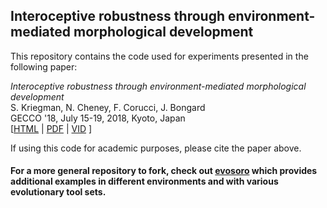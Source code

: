 Interoceptive robustness through environment-mediated morphological development
--------------------
This repository contains the code used for experiments presented in the following paper:

_Interoceptive robustness through environment-mediated morphological development_<br>
S. Kriegman, N. Cheney, F. Corucci, J. Bongard<br>
GECCO '18, July 15-19, 2018, Kyoto, Japan<br>
[<a href="https://arxiv.org/abs/1804.02257">HTML</a>  |  <a href="https://arxiv.org/pdf/1804.02257.pdf">PDF</a> | <a href="https://goo.gl/T5wZNQ">VID</a> ] <br>


If using this code for academic purposes, please cite the paper above.

#### For a more general repository to fork, check out <a href="https://github.com/skriegman/evosoro">evosoro</a> which provides additional examples in different environments and with various evolutionary tool sets.
